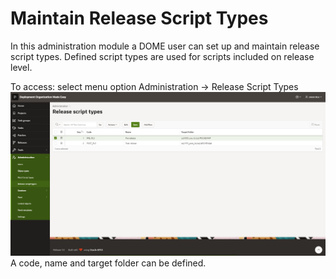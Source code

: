 # Maintain Release Script Types
In this administration module a DOME user can set up and maintain release script types.
Defined script types are used for scripts included on release level. 

To access: select menu option Administration -> Release Script Types
![008_files/release_script_types.png](008_files/release_script_types.png)
A code, name and target folder can be defined.
